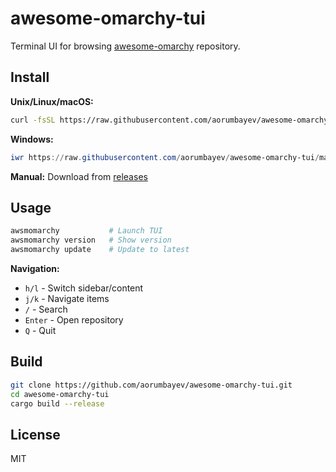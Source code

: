 # awesome-omarchy-tui

Terminal UI for browsing [awesome-omarchy](https://github.com/basecamp/omarchy) repository.

## Install

**Unix/Linux/macOS:**
```bash
curl -fsSL https://raw.githubusercontent.com/aorumbayev/awesome-omarchy-tui/main/install.sh | bash
```

**Windows:**
```powershell
iwr https://raw.githubusercontent.com/aorumbayev/awesome-omarchy-tui/main/install.ps1 | iex
```

**Manual:** Download from [releases](https://github.com/aorumbayev/awesome-omarchy-tui/releases)

## Usage

```bash
awsmomarchy           # Launch TUI
awsmomarchy version   # Show version  
awsmomarchy update    # Update to latest
```

**Navigation:**
- `h/l` - Switch sidebar/content
- `j/k` - Navigate items
- `/` - Search
- `Enter` - Open repository
- `Q` - Quit

## Build

```bash
git clone https://github.com/aorumbayev/awesome-omarchy-tui.git
cd awesome-omarchy-tui
cargo build --release
```

## License

MIT
